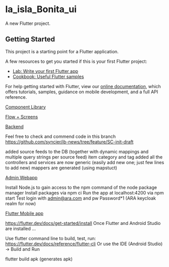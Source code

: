 # la_isla_Bonita_ui

A new Flutter project.

## Getting Started

This project is a starting point for a Flutter application.

A few resources to get you started if this is your first Flutter project:

- [Lab: Write your first Flutter app](https://flutter.dev/docs/get-started/codelab)
- [Cookbook: Useful Flutter samples](https://flutter.dev/docs/cookbook)

For help getting started with Flutter, view our
[online documentation](https://flutter.dev/docs), which offers tutorials,
samples, guidance on mobile development, and a full API reference.

[Component Library](https://www.figma.com/file/NxHYcJ9pQQvBnlB1opS3iS/ib-ae-Component-Library?node-id=138%3A2)

[Flow + Screens](https://www.figma.com/file/5yy7hVJ3YbbXijDfNncxgZ/Iteration-4-%E2%80%93-MVP?node-id=263%3A2076)

[Backend](https://news.isla-bonita.marketplace.syncier.com/)

Feel free to check and commend code in this branch https://github.com/syncier/ib-news/tree/feature/SC-init-draft

added source feeds to the DB (together with dynamic mappings and multiple query strings per source feed)
item category and tag added
all the controllers and services are now generic (easily add new one; just few lines to add new)
mappers are generated (using mapstuct)

[Admin Webapp](https://github.com/syncier/la-isla-bonita-webapp)
 
Install Node.js to gain access to the npm command of the node package manager
Install packages via npm ci
Run the app at localhost:4200 via npm start
Test login with admin@ara.com  and pw Password*1  (ARA keycloak realm for now)

[Flutter Mobile app](https://github.com/syncier/la_isla_bonita_ui)

https://flutter.dev/docs/get-started/install
Once Flutter and Android Studio are installed …

Use flutter command line to build, test, run: https://flutter.dev/docs/reference/flutter-cli
Or use the IDE (Android Studio) -> Build and Run

flutter build apk (generates apk)
